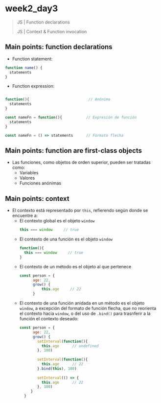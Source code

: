 # week2_day3

> JS | Function declarations
> 
> JS | Context & Function invocation

## Main points: function declarations

 - Function statement: 
 ````javascript
 function name() {
   statements
 }
 ````
 
  - Function expression: 
 ````javascript
 
 function(){                           // Anónima
   statements
 }
 
 const nameFn = function(){           // Expresión de función
   statements
 }
 
 const nameFn = () => statements      // Formato flecha
 ````
 
## Main points: function are first-class objects
 
  - Las funciones, como objetos de orden superior, pueden ser tratadas como:
    - Variables
    - Valores
    - Funciones anónimas
    
## Main points: context

  - El contexto está representado por `this`, refierendo según donde se encuentre a:
    - El contexto global es el objeto `window`
      ````javascript
      this === window     // true
      ````
    - El contexto de una función es el objeto `window`
      ````javascript
      function(){
        this === window     // true
      }
      ````
    - El contexto de un método es el objeto al que pertenece
      ````javascript
      const person = {
            age: 22,
            grow() {
                this.age     // 22 
            }
      ````
    - El contexto de una función anidada en un método es el objeto `window`, a excepción del formato de función flecha, que no reorienta el contexto hacia `window`, o del uso de `.bind()` para trasnferir a la función el contexto deseado:
      ````javascript
      const person = {
            age: 22,
            grow() {
              setInterval(function(){
                this.age      // undefined
              }, 100)
                
              setInterval(function(){
                this.age      // 22
              }.bind(this), 100)
                
              setInterval(() => {
                this.age      // 22
              }, 100)
           }
        }        
        ````

